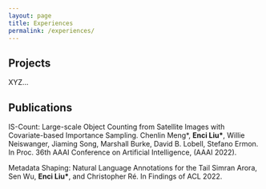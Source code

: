 ```yaml
---
layout: page
title: Experiences
permalink: /experiences/
---
```


## Projects

XYZ...

## Publications

IS-Count: Large-scale Object Counting from Satellite Images with Covariate-based Importance Sampling. 
Chenlin Meng*, **Enci Liu\***, Willie Neiswanger, Jiaming Song, Marshall Burke, David B. Lobell, Stefano Ermon. 
In Proc. 36th AAAI Conference on Artificial Intelligence, (AAAI 2022).

Metadata Shaping: Natural Language Annotations for the Tail
Simran Arora, Sen Wu, **Enci Liu\***, and Christopher Ré. 
In Findings of ACL 2022.